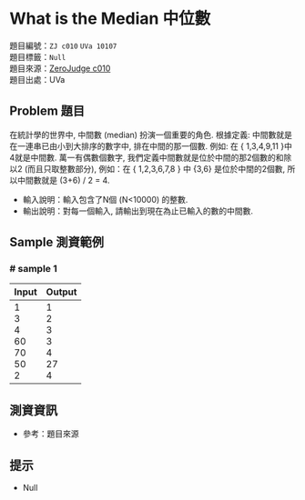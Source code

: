 
# What is the Median 中位數
題目編號：`ZJ c010` `UVa 10107`<br>
題目標籤：`Null`<br>
題目來源：[ZeroJudge c010](https://zerojudge.tw/ShowProblem?problemid=c010)<br>
題目出處：UVa

## Problem 題目
在統計學的世界中, 中間數 (median) 扮演一個重要的角色. 根據定義: 中間數就是在一連串已由小到大排序的數字中, 排在中間的那一個數. 例如: 在 { 1,3,4,9,11 }中4就是中間數. 萬一有偶數個數字, 我們定義中間數就是位於中間的那2個數的和除以2 (而且只取整數部分), 例如：在 { 1,2,3,6,7,8 } 中 {3,6} 是位於中間的2個數, 所以中間數就是 (3+6) / 2 = 4.

* 輸入說明：輸入包含了N個 (N<10000) 的整數.
* 輸出說明：對每一個輸入, 請輸出到現在為止已輸入的數的中間數.

## Sample 測資範例
### # sample 1
|Input |Output |
|:-----|:------|
|1<br>3<br>4<br>60<br>70<br>50<br>2 |1<br>2<br>3<br>3<br>4<br>27<br>4

## 測資資訊
* 參考：題目來源

## 提示
* Null
